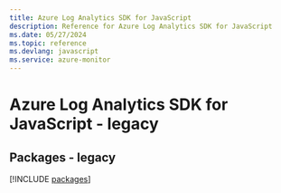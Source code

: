 ```yaml
---
title: Azure Log Analytics SDK for JavaScript
description: Reference for Azure Log Analytics SDK for JavaScript
ms.date: 05/27/2024
ms.topic: reference
ms.devlang: javascript
ms.service: azure-monitor
---
```

# Azure Log Analytics SDK for JavaScript - legacy
## Packages - legacy
[!INCLUDE [packages](log-analytics-index.md)]